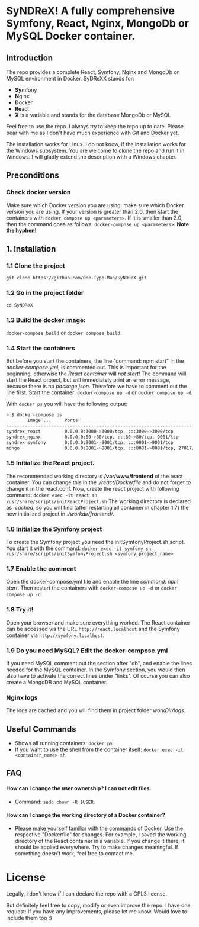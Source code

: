 # SyNDReX! A fully comprehensive Symfony, React, Nginx, MongoDb or MySQL Docker container.

## Introduction
The repo provides a complete React, Symfony, Nginx and MongoDb or MySQL environment in Docker.
SyDReXX stands for:

- **Sy**mfony
- **N**ginx
- **D**ocker
- **Re**act
- **X** is a variable and stands for the database MongoDb or MySQL

Feel free to use the repo. I always try to keep the repo up to date. 
Please bear with me as I don't have much experience with Git and Docker yet.

The installation works for Linux. I do not know, if the installation works for the Windows subsystem. 
You are welcome to clone the repo and run it in Windows. I will gladly extend the description with a Windows chapter.

## Preconditions

### Check docker version
Make sure which Docker version you are using. make sure which Docker version you are using. 
If your version is greater than 2.0, then start the containers with `docker compose up <parameters>`.
If it is smaller than 2.0, then the command goes as follows: `docker-compose up <parameters>`. **Note the hyphen!**

## 1. Installation

### 1.1 Clone the project 
`git clone https://github.com/One-Type-Man/SyNDReX.git`

### 1.2 Go in the project folder
`cd SyNDReX`

### 1.3 Build the docker image:
`docker-compose build` or `docker compose build`. 

### 1.4 Start the containers
But before you start the containers, the line "command: npm start" in the _docker-compose.yml_, is commented out. This is important for the beginning, otherwise the _React container_ will *not start*! 
The command will start the React project, but will immediately print an error message, because there is no _package.json_. Therefore we have to comment out the line first.
Start the container: `docker-compose up -d` or `docker compose up -d`.

With `docker ps` you will have the following output:

```bash
> $ docker-compose ps
        Image ...     Ports                                                Names
--------------------------------------------------------------------------------------------------
syndrex_react         0.0.0.0:3000->3000/tcp, :::3000->3000/tcp            react
syndrex_nginx         0.0.0.0:80->80/tcp, :::80->80/tcp, 9001/tcp          nginx
syndrex_symfony       0.0.0.0:9001->9001/tcp, :::9001->9001/tcp            symfony
mongo                 0.0.0.0:8081->8081/tcp, :::8081->8081/tcp, 27017/tcp mongo_database
```

### 1.5 Initialize the React project. 
The recommended working directory is **/var/www/frontend** of the react container. You can change this in the _./react/Dockerfile_ and do not forget to change it in the react.conf.
Now, create the react project with following command: 
`docker exec -it react sh /usr/share/scripts/initReactProject.sh`
The working directory is declared as _:cached_, so you will find (after restarting all container in chapter 1.7) the new initialized project in _./workdir/frontend/_.

### 1.6 Initialize the Symfony project
To create the Symfony project you need the initSymfonyProject.sh script. 
You start it with the command: 
`docker exec -it symfony sh /usr/share/scripts/initSymfonyProject.sh <symfony_project_name>`

### 1.7 Enable the comment
Open the docker-compose.yml file and enable the line _command: npm start_. Then restart the containers with `docker-compose up -d` or `docker compose up -d`.

### 1.8 Try it!
Open your browser and make sure everything worked. 
The React container can be accessed via the URL `http://react.localhost` and the Symfony container via `http://symfony.localhost`.

### 1.9 Do you need MySQL? Edit the docker-compose.yml
If you need MySQl, comment out the section after "db", and enable the lines needed for the MySQL container.
In the Symfony section, you would then also have to activate the correct lines under "links". Of course you can also create a MongoDB and MySQL container.

### Nginx logs
The logs are cached and you will find them in project folder _workDir/logs_.

## Useful Commands

- Shows all running containers: `docker ps`
- If you want to use the shell from the container itself: `docker exec -it <container_name> sh`

## FAQ

#### How can i change the user ownership? I can not edit files. 
- Command: `sudo chown -R $USER`.

#### How can I change the working directory of a Docker container?
- Please make yourself familiar with the commands of [Docker](https://docs.docker.com/compose/). Use the respective "Dockerfile" for changes. 
For example, I saved the working directory of the React container in a variable. 
If you change it there, it should be applied everywhere. Try to make changes meaningful. If something doesn't work, feel free to contact me.

# License
Legally, I don't know if I can declare the repo with a GPL3 license.

But definitely feel free to copy, modify or even improve the repo. 
I have one request: If you have any improvements, please let me know. Would love to include them too :)